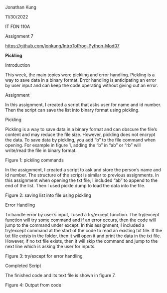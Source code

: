 Jonathan Kung

11/30/2022

IT FDN 110A

Assignment 7

https://github.com/jonkung/IntroToProg-Python-Mod07

**Pickling**

Introduction

This week, the main topics were pickling and error handling. Pickling is a way to save data in a binary
format. Error handling is anticipating an error by user input and can keep the code operating without
giving out an error.


Assignment

In this assignment, I created a script that asks user for name and id number. Then the script can save the
list into binary format using pickling.


Pickling

Pickling is a way to save data in a binary format and can obscure the file’s content and may reduce the
file size. However, pickling does not encrypt the data. To save data by pickling, you add “b” to the file
command when opening. For example in figure 1, adding the “b” in “ab” or “rb” will write/read the file
in binary format.

Figure 1: pickling commands

In the assignment, I created a script to ask and store the person’s name and id number. The structure of
the script is similar to previous assignments. In this assignment when opening the txt file, I included “ab”
to append to the end of the list. Then I used pickle.dump to load the data into the file.

Figure 2: saving list into file using pickling


Error Handling

To handle error by user’s input, I used a try/except function. The try/except function will try some
command and if an error occurs, then the code will jump to the command under except. In this
assignment, I included a try/except command at the start of the code to read an existing txt file. If the
txt file exists in the folder, then it will open it and print the data in the txt file. However, if no txt file
exists, then it will skip the command and jump to the next line which is asking the user for inputs.

Figure 3: try/except for error handling


Completed Script

The finished code and its text file is shown in figure 7.

Figure 4: Output from code



